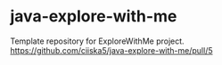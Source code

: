# java-explore-with-me
Template repository for ExploreWithMe project.
https://github.com/ciiska5/java-explore-with-me/pull/5
